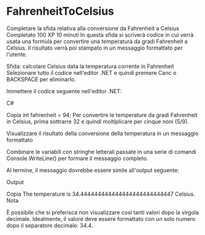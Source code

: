 # FahrenheitToCelsius

Completare la sfida relativa alla conversione da Fahrenheit a Celsius
Completato
100 XP
10 minuti
In questa sfida si scriverà codice in cui verrà usata una formula per convertire una temperatura da gradi Fahrenheit a Celsius. Il risultato verrà poi stampato in un messaggio formattato per l'utente.

Sfida: calcolare Celsius data la temperatura corrente in Fahrenheit
Selezionare tutto il codice nell'editor .NET e quindi premere Canc o BACKSPACE per eliminarlo.

Immettere il codice seguente nell'editor .NET:

C#

Copia
int fahrenheit = 94;
Per convertire le temperature da gradi Fahrenheit in Celsius, prima sottrarre 32 e quindi moltiplicare per cinque noni (5/9).

Visualizzare il risultato della conversione della temperatura in un messaggio formattato

Combinare le variabili con stringhe letterali passate in una serie di comandi Console.WriteLine() per formare il messaggio completo.

Al termine, il messaggio dovrebbe essere simile all'output seguente:

Output

Copia
The temperature is 34.444444444444444444444444447 Celsius.
 Nota

È possibile che si preferisca non visualizzare così tanti valori dopo la virgola decimale. Idealmente, il valore deve essere formattato con un solo numero dopo il separatore decimale: 34.4.

